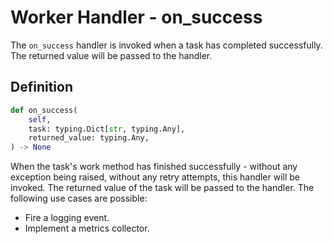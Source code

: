 # Worker Handler - on_success

The `on_success` handler is invoked when a task has completed successfully. The returned value will be passed to the handler.

## Definition

```python
def on_success(
    self,
    task: typing.Dict[str, typing.Any],
    returned_value: typing.Any,
) -> None
```

When the task's work method has finished successfully - without any exception being raised, without any retry attempts, this handler will be invoked. The returned value of the task will be passed to the handler.
The following use cases are possible:

- Fire a logging event.
- Implement a metrics collector.
